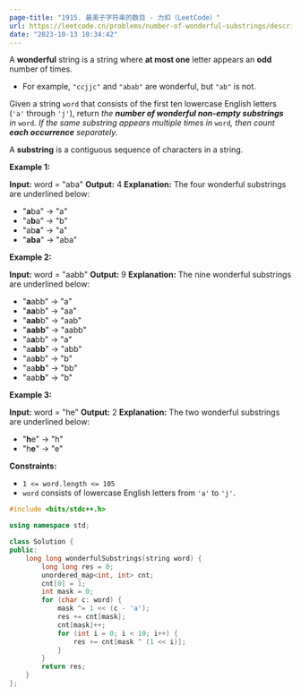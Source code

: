 ```yaml
---
page-title: "1915. 最美子字符串的数目 - 力扣（LeetCode）"
url: https://leetcode.cn/problems/number-of-wonderful-substrings/description/
date: "2023-10-13 10:34:42"
---
```

A **wonderful** string is a string where **at most one** letter appears an **odd** number of times.

-   For example, `"ccjjc"` and `"abab"` are wonderful, but `"ab"` is not.

Given a string `word` that consists of the first ten lowercase English letters (`'a'` through `'j'`), return *the **number of wonderful non-empty substrings** in* `word`*. If the same substring appears multiple times in* `word`*, then count **each occurrence** separately.*

A **substring** is a contiguous sequence of characters in a string.

**Example 1:**

**Input:** word = "aba"
**Output:** 4
**Explanation:** The four wonderful substrings are underlined below:
- "**a**ba" -> "a"
- "a**b**a" -> "b"
- "ab**a**" -> "a"
- "**aba**" -> "aba"

**Example 2:**

**Input:** word = "aabb"
**Output:** 9
**Explanation:** The nine wonderful substrings are underlined below:
- "**a**abb" -> "a"
- "**aa**bb" -> "aa"
- "**aab**b" -> "aab"
- "**aabb**" -> "aabb"
- "a**a**bb" -> "a"
- "a**abb**" -> "abb"
- "aa**b**b" -> "b"
- "aa**bb**" -> "bb"
- "aab**b**" -> "b"

**Example 3:**

**Input:** word = "he"
**Output:** 2
**Explanation:** The two wonderful substrings are underlined below:
- "**h**e" -> "h"
- "h**e**" -> "e"

**Constraints:**

-   `1 <= word.length <= 105`
-   `word` consists of lowercase English letters from `'a'` to `'j'`.

```cpp
#include <bits/stdc++.h>

using namespace std;

class Solution {
public:
    long long wonderfulSubstrings(string word) {
        long long res = 0;
        unordered_map<int, int> cnt;
        cnt[0] = 1;
        int mask = 0;
        for (char c: word) {
            mask ^= 1 << (c - 'a');
            res += cnt[mask];
            cnt[mask]++;
            for (int i = 0; i < 10; i++) {
                res += cnt[mask ^ (1 << i)];
            }
        }
        return res;
    }
};
```
